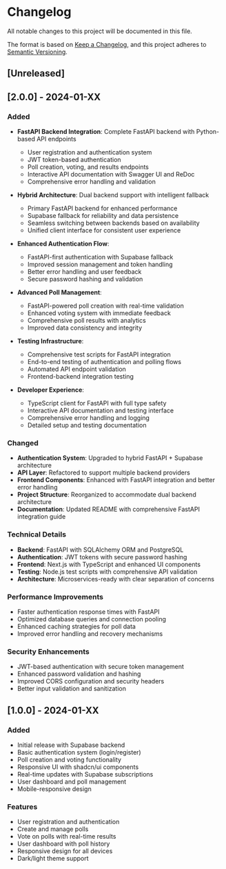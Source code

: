 # Changelog

All notable changes to this project will be documented in this file.

The format is based on [Keep a Changelog](https://keepachangelog.com/en/1.0.0/),
and this project adheres to [Semantic Versioning](https://semver.org/spec/v2.0.0.html).

## [Unreleased]

## [2.0.0] - 2024-01-XX

### Added
- **FastAPI Backend Integration**: Complete FastAPI backend with Python-based API endpoints
  - User registration and authentication system
  - JWT token-based authentication
  - Poll creation, voting, and results endpoints
  - Interactive API documentation with Swagger UI and ReDoc
  - Comprehensive error handling and validation

- **Hybrid Architecture**: Dual backend support with intelligent fallback
  - Primary FastAPI backend for enhanced performance
  - Supabase fallback for reliability and data persistence
  - Seamless switching between backends based on availability
  - Unified client interface for consistent user experience

- **Enhanced Authentication Flow**:
  - FastAPI-first authentication with Supabase fallback
  - Improved session management and token handling
  - Better error handling and user feedback
  - Secure password hashing and validation

- **Advanced Poll Management**:
  - FastAPI-powered poll creation with real-time validation
  - Enhanced voting system with immediate feedback
  - Comprehensive poll results with analytics
  - Improved data consistency and integrity

- **Testing Infrastructure**:
  - Comprehensive test scripts for FastAPI integration
  - End-to-end testing of authentication and polling flows
  - Automated API endpoint validation
  - Frontend-backend integration testing

- **Developer Experience**:
  - TypeScript client for FastAPI with full type safety
  - Interactive API documentation and testing interface
  - Comprehensive error handling and logging
  - Detailed setup and testing documentation

### Changed
- **Authentication System**: Upgraded to hybrid FastAPI + Supabase architecture
- **API Layer**: Refactored to support multiple backend providers
- **Frontend Components**: Enhanced with FastAPI integration and better error handling
- **Project Structure**: Reorganized to accommodate dual backend architecture
- **Documentation**: Updated README with comprehensive FastAPI integration guide

### Technical Details
- **Backend**: FastAPI with SQLAlchemy ORM and PostgreSQL
- **Authentication**: JWT tokens with secure password hashing
- **Frontend**: Next.js with TypeScript and enhanced UI components
- **Testing**: Node.js test scripts with comprehensive API validation
- **Architecture**: Microservices-ready with clear separation of concerns

### Performance Improvements
- Faster authentication response times with FastAPI
- Optimized database queries and connection pooling
- Enhanced caching strategies for poll data
- Improved error handling and recovery mechanisms

### Security Enhancements
- JWT-based authentication with secure token management
- Enhanced password validation and hashing
- Improved CORS configuration and security headers
- Better input validation and sanitization

## [1.0.0] - 2024-01-XX

### Added
- Initial release with Supabase backend
- Basic authentication system (login/register)
- Poll creation and voting functionality
- Responsive UI with shadcn/ui components
- Real-time updates with Supabase subscriptions
- User dashboard and poll management
- Mobile-responsive design

### Features
- User registration and authentication
- Create and manage polls
- Vote on polls with real-time results
- User dashboard with poll history
- Responsive design for all devices
- Dark/light theme support